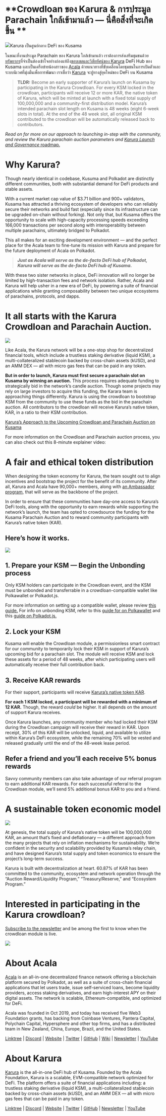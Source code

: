 # **Crowdloan ของ Karura & การประมูล Parachain ใกล้เข้ามาแล้ว — นี่คือสิ่งที่จะเกิดขึ้น **

![](https://miro.medium.com/max/3200/1*RowOyUTI3zui9ZyOb0euPQ.png)Karura เป็นศูนย์กลาง DeFi ของ Kusama

ในขณะที่งานประมูล Parachain ของ Karura ใกล้เข้ามาแล้ว เราต้องการส่งเสริมชุมชนด้วย[ทรัพยากร](https://wiki.acala.network/karura/crowdloan)ที่จำเป็นต้องเข้าใจอย่างถ่องแท้ถึง[ขอบเขตและวิสัยทัศน์ของ Karura](https://medium.com/acalanetwork/introducing-karura-acalas-defi-parachain-on-kusama-af2f2695b07a) DeFi Hub ของ Kusama และเป็นเครือข่ายน้องสาวของ [Acala](http://acala.network)  ด้วยแนวทางที่ขับเคลื่อนโดยชุมชนในการเปิดตัวและระบบนิเวศที่มุ่งมั่นเพื่อการพัฒนา เราเชื่อว่า [Karura](http://acala.network/karura) จะปูทางสู่ยุคใหม่ของ DeFi บน Kusama

> **TLDR:** Become an early supporter of Karura’s launch on Kusama by participating in the Karura Crowdloan. For every KSM locked in the crowdloan, participants will receive 12 or more KAR, the native token of Karura, which will be minted at launch with a fixed total supply of 100,000,000 and a community-first distribution model. Karura’s intended parachain slot length on Kusama is 48 weeks (eight 6-week slots in total). At the end of the 48 week slot, all original KSM contributed to the crowdloan will be automatically released back to contributors.

_Read on for more on our approach to launching in-step with the community, and review the Karura parachain auction parameters and_ [_Karura Launch and Governance_ roadmap.](https://www.notion.so/acala/dcabf9ba7c6246c69b913d5972503227?v=4121894373fd43d98ffcac260803928d)

# Why Karura?

Though nearly identical in codebase, Kusuma and Polkadot are distinctly different communities, both with substantial demand for DeFi products and stable assets.

With a current market cap value of $3.71 billion and 900+ validators, Kusama has attracted a thriving ecosystem of developers who can reliably secure their networks and build fast (especially since its infrastructure can be upgraded on-chain without forking). Not only that, but Kusama offers the opportunity to scale with high-capacity processing speeds exceeding 166,000 transactions per second along with interoperability between multiple parachains, ultimately bridged to Polkadot.

This all makes for an exciting development environment — and the perfect place for the Acala team to fine-tune its mission with Karura and prepare for the future deployment of Acala on Polkadot.

> **_Just as Acala will serve as the de-facto DeFi hub of Polkadot, Karura will serve as the de-facto DeFi hub of Kusama._**

With these two sister networks in place, DeFi innovation will no longer be limited by high-transaction fees and network isolation. Rather, Acala and Karura will help usher in a new era of DeFi, by powering a suite of financial applications while granting composability between two unique ecosystems of parachains, protocols, and dapps.

# It all starts with the Karura Crowdloan and Parachain Auction.

![](https://miro.medium.com/max/2008/1\*CHTrJqD3RI7yvf8WzA9APQ.png)

Like Acala, the Karura network will be a one-stop shop for decentralized financial tools, which include a trustless staking derivative (liquid KSM), a multi-collateralized stablecoin backed by cross-chain assets (kUSD), and an AMM DEX — all with micro gas fees that can be paid in any token.

**But in order to launch, Karura must first secure a parachain slot on Kusama by winning an auction.** This process requires adequate funding to strategically bid in the network’s candle auction. Though some projects may rely on large investors to acquire this funding, the Karara team is approaching things differently. Karura is using the crowdloan to bootstrap KSM from the community to use these funds as the bid in the parachain auction. All contributors to the crowdloan will receive Karura’s native token, KAR, in a ratio to their KSM contribution.

[Karura’s Approach to the Upcoming Crowdloan and Parachain Auction on Kusama](https://medium.com/acalanetwork/karuras-approach-to-the-upcoming-parachain-lease-offering-plo-on-kusama-12fbf09ee463)

For more information on the Crowdloan and Parachain auction process, you can also check out this 8-minute explainer video:

# A fair and ethical token distribution

When designing the token economy for Karura, the team sought out to align incentives and bootstrap the project for the benefit of its community. After all, Karura and Acala have 90,000+ members, along with [an Ambassador program](https://medium.com/acalanetwork/join-the-acala-aces-ambassador-program-9829642680d0), that will serve as the backbone of the project.

In order to ensure that these communities have day-one access to Karura’s DeFi tools, along with the opportunity to earn rewards while supporting the network’s launch, the team has opted to crowdsource the funding for the Kusama Parachain Auction and to reward community participants with Karura’s native token (KAR).

## Here’s how it works.

![](https://miro.medium.com/max/2458/1\*JCsCYAjGjwjBmet8nKpVKg.png)

## **1\. Prepare your KSM — Begin the Unbonding process**

Only KSM holders can participate in the Crowdloan event, and the KSM must be unbonded and transferrable in a crowdloan-compatible wallet like Polkawallet or Polkadot.js.

For more information on setting up a compatible wallet, please review [this guide.](https://wiki.acala.network/karura/ksm-address/create-new-ksm-account) For info on unbonding KSM, refer to this [guide for on Polkawallet](https://wiki.acala.network/karura/ksm-address/unstake-polkawallet) and this [guide on Polkadot.js.](https://wiki.acala.network/karura/ksm-address/unstaking-your-ksm-tokens-on-polkadot.-js-extension)

## **2\. Lock your KSM**

Kusama will enable the Crowdloan module, a permissionless smart contract for our community to temporarily lock their KSM in support of Karura’s upcoming bid for a parachain slot. The module will receive KSM and lock these assets for a period of 48 weeks, after which participating users will automatically receive their full contribution back.

## **3\. Receive KAR rewards**

For their support, participants will receive [Karura’s native token KAR](https://acala.network/karura/token).

**For each 1 KSM locked, a participant will be rewarded with a minimum of 12 KAR.** Though, the reward _could_ be higher. It all depends on the amount of support Karura receives.

Once Karura launches, any community member who had locked their KSM during the Crowdloan campaign will receive their reward in KAR. Upon receipt, 30% of this KAR will be unlocked, liquid, and available to utilize within Karura’s DeFi ecosystem, while the remaining 70% will be vested and released gradually until the end of the 48-week lease period.

## **Refer a friend and you’ll each receive 5% bonus rewards**

Savvy community members can also take advantage of our referral program to earn additional KAR rewards. For each successful referral to the Crowdloan module, we’ll send 5% additional bonus KAR to you and a friend.

# A sustainable token economic model

![](https://miro.medium.com/max/3200/0\*VvGrUVcmSdtC9cQw)

At genesis, the total supply of Karura’s native token will be 100,000,000 KAR, an amount that’s fixed and deflationary — a different approach from the many projects that rely on inflation mechanisms for sustainability. We’re confident in the security and scalability provided by Kusama’s relay chain, and have designed Karura’s total supply and token economics to ensure the project’s long-term success.

Karura is built with decentralization at heart. 60.87% of KAR has been committed to the community, ecosystem and network operation through the “Auction Reward/Liquidity Program,” “Treasury/Reserve,” and “Ecosystem Program.”

# **Interested in participating in the Karura crowdloan?**

[Subscribe to the newsletter](https://share.hsforms.com/1X9RxkXk-R62I0VNbATaDXw4h8qc) and be among the first to know when the crowdloan module is live.

![](https://miro.medium.com/max/2402/1\*oac6FehxVOu8zmzUxj8EYw.png)

# About Acala

[Acala](http://acala.network/) is an all-in-one decentralized finance network offering a blockchain platform secured by Polkadot, as well as a suite of cross-chain financial applications that let users trade, issue self-serviced loans, become liquidity providers, access staking derivatives, and earn high-interest APY on their digital assets. The network is scalable, Ethereum-compatible, and optimized for DeFi.

Acala was founded in Oct 2019, and today has received five Web3 Foundation grants, has backing from Coinbase Ventures, Pantera Capital, Polychain Capital, Hypersphere and other top firms, and has a distributed team in New Zealand, China, Europe, Brazil, and the United States.

[Linktree](https://linktr.ee/acalanetwork) | [Discord](https://discord.gg/vdbFVCH) | [Website](https://acala.network/) | [Twitter](https://twitter.com/AcalaNetwork) | [GitHub](https://github.com/AcalaNetwork/Acala) | [Wiki](https://github.com/AcalaNetwork/Acala/wiki) | [Newsletter](https://share.hsforms.com/1X9RxkXk-R62I0VNbATaDXw4h8qc) | [YouTube](http://youtube.com/c/acalanetwork)

# About Karura

[Karura](http://acala.network/karura) is the all-in-one DeFi hub of Kusama. Founded by the Acala Foundation, Karura is a scalable, EVM-compatible network optimized for DeFi. The platform offers a suite of financial applications including: a trustless staking derivative (liquid KSM), a multi-collateralized stablecoin backed by cross-chain assets (kUSD), and an AMM DEX — all with micro gas fees that can be paid in any token.

[Linktree](http://linktr.ee/karuranetwork) | [Discord](https://discord.gg/vdbFVCH) | [Website](http://acala.network/karura) | [Twitter](https://twitter.com/KaruraNetwork) | [GitHub](https://github.com/AcalaNetwork/Acala) | [Newsletter](https://share.hsforms.com/1X9RxkXk-R62I0VNbATaDXw4h8qc) | [YouTube](http://youtube.com/c/acalanetwork)
